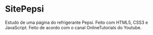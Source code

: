 # SitePepsi
Estudo de uma página do refrigerante Pepsi. Feito com HTML5, CSS3 e JavaScript. Feito de acordo com o canal OnlineTutorials do Youtube.
